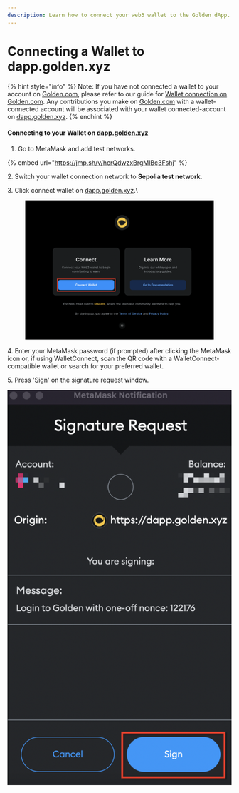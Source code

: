 ```yaml
---
description: Learn how to connect your web3 wallet to the Golden dApp.
---
```


# Connecting a Wallet to dapp.golden.xyz

{% hint style="info" %}
Note: If you have not connected a wallet to your account on [Golden.com](http://golden.com/), please refer to our guide for [Wallet connection on Golden.com](https://goldenhq.notion.site/Wallet-connection-on-Golden-com-7dff957944414333b5827e62fa36d435). Any contributions you make on [Golden.com](http://golden.com/) with a wallet-connected account will be associated with your wallet connected-account on [dapp.golden.xyz](http://dapp.golden.xyz/).
{% endhint %}

#### Connecting to your Wallet on [dapp.golden.xyz](https://dapp.golden.xyz/)

1. Go to MetaMask and add test networks.​

{% embed url="https://jmp.sh/v/hcrQdwzxBrgMlBc3Fshj" %}

2\. Switch your wallet connection network to **Sepolia test network**.

3\. Click connect wallet on [dapp.golden.xyz](https://dapp.golden.xyz/).\


<figure><img src="../../.gitbook/assets/Screen Shot 2022-06-28 at 4.18.54 PM.png" alt=""><figcaption></figcaption></figure>

4\. Enter your MetaMask password (if prompted) after clicking the MetaMask icon or, if using WalletConnect, scan the QR code with a WalletConnect-compatible wallet or search for your preferred wallet.

5\. Press 'Sign' on the signature request window.

![](<../../.gitbook/assets/Screen Shot 2022-06-28 at 4.22.49 PM.png>)

